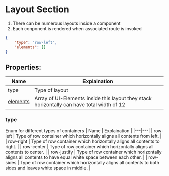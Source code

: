 # Layout Section
1. There can be numerous layouts inside a component
2. Each conponent is rendered when associated route is invoked
```json
{
    "type": "row-left",
    "elements": []
}
```
## Properties:
| Name  | Explaination  |
|---|---|
|  type | Type of layout  |
|  [elements](elements.md) | Array of UI-Elements inside this layout they stack horizontally can have total width of 12 |

### type
Enum for different types of containers 
| Name  | Explaination  |
|---|---|
|  row-left | Type of row container which horizontally aligns all contents from left.  |
|  row-right | Type of row container which horizontally aligns all contents to right.  |
|  row-center | Type of row container which horizontally aligns all contents to center.  |
|  row-justify | Type of row container which horizontally aligns all contents to have equal white space between each other.  |
|  row-sides | Type of row container which horizontally aligns all contents to both sides and leaves white space in middle.  |
